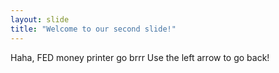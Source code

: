 ```yaml
---
layout: slide
title: "Welcome to our second slide!"
---
```

Haha, FED money printer go brrr
Use the left arrow to go back!
